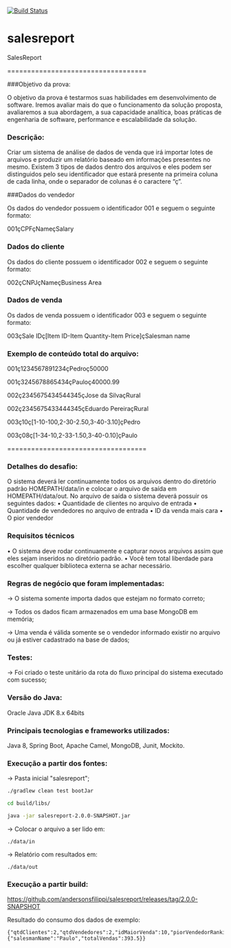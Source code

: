 [![Build Status](https://travis-ci.org/andersonsfilippi/salesreport.svg?branch=master)](https://travis-ci.org/andersonsfilippi/salesreport)

# salesreport
SalesReport

===================================

###Objetivo da prova:

O objetivo da prova é testarmos suas habilidades em desenvolvimento de software. 
Iremos avaliar mais do que o funcionamento da solução proposta, avaliaremos a sua abordagem, a
sua capacidade analítica, boas práticas de engenharia de software, performance e
escalabilidade da solução.

### Descrição:
Criar um sistema de análise de dados de venda que irá importar lotes de arquivos e produzir
um relatório baseado em informações presentes no mesmo.
Existem 3 tipos de dados dentro dos arquivos e eles podem ser distinguidos pelo seu
identificador que estará presente na primeira coluna de cada linha, onde o separador de
colunas é o caractere “ç”.

###Dados do vendedor

Os dados do vendedor possuem o identificador 001 e seguem o seguinte formato:

001çCPFçNameçSalary

### Dados do cliente

Os dados do cliente possuem o identificador 002 e seguem o seguinte formato:

002çCNPJçNameçBusiness Area

### Dados de venda

Os dados de venda possuem o identificador 003 e seguem o seguinte formato:

003çSale IDç[Item ID-Item Quantity-Item Price]çSalesman name

### Exemplo de conteúdo total do arquivo:

001ç1234567891234çPedroç50000

001ç3245678865434çPauloç40000.99

002ç2345675434544345çJose da SilvaçRural

002ç2345675433444345çEduardo PereiraçRural

003ç10ç[1-10-100,2-30-2.50,3-40-3.10]çPedro

003ç08ç[1-34-10,2-33-1.50,3-40-0.10]çPaulo

===================================

### Detalhes do desafio:

O sistema deverá ler continuamente todos os arquivos dentro do diretório padrão
HOMEPATH/data/in e colocar o arquivo de saída em HOMEPATH/data/out.
No arquivo de saída o sistema deverá possuir os seguintes dados:
• Quantidade de clientes no arquivo de entrada
• Quantidade de vendedores no arquivo de entrada
• ID da venda mais cara
• O pior vendedor

### Requisitos técnicos
• O sistema deve rodar continuamente e capturar novos arquivos assim que eles sejam
inseridos no diretório padrão.
• Você tem total liberdade para escolher qualquer biblioteca externa se achar
necessário.

### Regras de negócio que foram implementadas:

-> O sistema somente importa dados que estejam no formato correto;

-> Todos os dados ficam armazenados em uma base MongoDB em memória;

-> Uma venda é válida somente se o vendedor informado existir no arquivo ou já estiver cadastrado na base de dados;

### Testes:

-> Foi criado o teste unitário da rota do fluxo principal do sistema executado com sucesso;

### Versão do Java: 

Oracle Java JDK 8.x 64bits

### Principais tecnologias e frameworks utilizados: 

Java 8, Spring Boot, Apache Camel, MongoDB, Junit, Mockito.

### Execução a partir dos fontes:

-> Pasta inicial "salesreport";

```sh
./gradlew clean test bootJar

cd build/libs/

java -jar salesreport-2.0.0-SNAPSHOT.jar
```

-> Colocar o arquivo a ser lido em:

```
./data/in
```

-> Relatório com resultados em:

```
./data/out
```
### Execução a partir build:

https://github.com/andersonsfilippi/salesreport/releases/tag/2.0.0-SNAPSHOT



Resultado do consumo dos dados de exemplo:

```
{"qtdClientes":2,"qtdVendedores":2,"idMaiorVenda":10,"piorVendedorRanking":{"salesmanName":"Paulo","totalVendas":393.5}}
```
